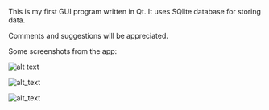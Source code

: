 This is my first GUI program written in Qt. It uses SQlite database for storing data.

Comments and suggestions will be appreciated.

Some screenshots from the app:


![alt text](https://user-images.githubusercontent.com/57150503/77166036-c7ae4a80-6ab3-11ea-926c-9a047ae90d4d.png)

![alt_text](https://user-images.githubusercontent.com/57150503/77166045-cbda6800-6ab3-11ea-914b-64cb435acc5f.png)

![alt_text](https://user-images.githubusercontent.com/57150503/77166051-ced55880-6ab3-11ea-868d-7d6c5ce7196b.png)
